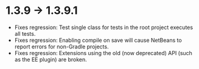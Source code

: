# 1.3.9 -> 1.3.9.1

- Fixes regression: Test single class for tests in the root project executes all tests.
- Fixes regression: Enabling compile on save will cause NetBeans to report errors for non-Gradle projects.
- Fixes regression: Extensions using the old (now deprecated) API (such as the EE plugin) are broken.
